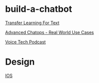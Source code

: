 # build-a-chatbot


[Transfer Learning For Text](https://blogs.technet.microsoft.com/machinelearning/2018/04/25/transfer-learning-for-text-using-deep-learning-virtual-machine-dlvm/)

[Advanced Chatops - Real World Use Cases](https://chatbotsmagazine.com/advanced-chatops-with-microsoft-teams-part-2-real-world-use-cases-3f01b615d21a?gi=6ccfb7e54b60)

[Voice Tech Podcast](https://web.archive.org/save/https://voicetechpodcast.com/blog/the-best-podcasts-for-voice-technology-and-conversational-user-interfaces/)

# Design

[IOS](https://developer.apple.com/design/human-interface-guidelines/ios/app-architecture/requesting-permission)
